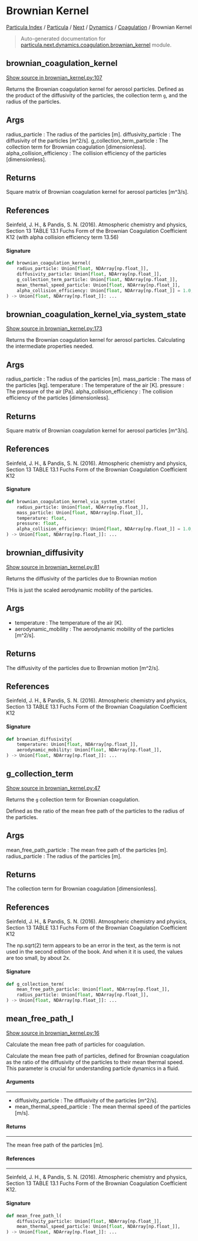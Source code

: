 # Brownian Kernel

[Particula Index](../../../../README.md#particula-index) / [Particula](../../../index.md#particula) / [Next](../../index.md#next) / [Dynamics](../index.md#dynamics) / [Coagulation](./index.md#coagulation) / Brownian Kernel

> Auto-generated documentation for [particula.next.dynamics.coagulation.brownian_kernel](https://github.com/Gorkowski/particula/blob/main/particula/next/dynamics/coagulation/brownian_kernel.py) module.

## brownian_coagulation_kernel

[Show source in brownian_kernel.py:107](https://github.com/Gorkowski/particula/blob/main/particula/next/dynamics/coagulation/brownian_kernel.py#L107)

 Returns the Brownian coagulation kernel for aerosol particles. Defined
as the product of the diffusivity of the particles, the collection term
`g`, and the radius of the particles.

Args
----
radius_particle : The radius of the particles [m].
diffusivity_particle : The diffusivity of the particles [m^2/s].
g_collection_term_particle : The collection term for Brownian coagulation
[dimensionless].
alpha_collision_efficiency : The collision efficiency of the particles
[dimensionless].

Returns
-------
Square matrix of Brownian coagulation kernel for aerosol particles [m^3/s].

References
----------
Seinfeld, J. H., & Pandis, S. N. (2016). Atmospheric chemistry and
physics, Section 13 TABLE 13.1 Fuchs Form of the Brownian Coagulation
Coefficient K12 (with alpha collision efficiency term 13.56)

#### Signature

```python
def brownian_coagulation_kernel(
    radius_particle: Union[float, NDArray[np.float_]],
    diffusivity_particle: Union[float, NDArray[np.float_]],
    g_collection_term_particle: Union[float, NDArray[np.float_]],
    mean_thermal_speed_particle: Union[float, NDArray[np.float_]],
    alpha_collision_efficiency: Union[float, NDArray[np.float_]] = 1.0,
) -> Union[float, NDArray[np.float_]]: ...
```



## brownian_coagulation_kernel_via_system_state

[Show source in brownian_kernel.py:173](https://github.com/Gorkowski/particula/blob/main/particula/next/dynamics/coagulation/brownian_kernel.py#L173)

 Returns the Brownian coagulation kernel for aerosol particles.
Calculating the intermediate properties needed.

Args
----
radius_particle : The radius of the particles [m].
mass_particle : The mass of the particles [kg].
temperature : The temperature of the air [K].
pressure : The pressure of the air [Pa].
alpha_collision_efficiency : The collision efficiency of the particles
[dimensionless].

Returns
-------
Square matrix of Brownian coagulation kernel for aerosol particles [m^3/s].

References
----------
Seinfeld, J. H., & Pandis, S. N. (2016). Atmospheric chemistry and
physics, Section 13 TABLE 13.1 Fuchs Form of the Brownian Coagulation
Coefficient K12

#### Signature

```python
def brownian_coagulation_kernel_via_system_state(
    radius_particle: Union[float, NDArray[np.float_]],
    mass_particle: Union[float, NDArray[np.float_]],
    temperature: float,
    pressure: float,
    alpha_collision_efficiency: Union[float, NDArray[np.float_]] = 1.0,
) -> Union[float, NDArray[np.float_]]: ...
```



## brownian_diffusivity

[Show source in brownian_kernel.py:81](https://github.com/Gorkowski/particula/blob/main/particula/next/dynamics/coagulation/brownian_kernel.py#L81)

Returns the diffusivity of the particles due to Brownian motion

THis is just the scaled aerodynamic mobility of the particles.

Args
----
- temperature : The temperature of the air [K].
- aerodynamic_mobility : The aerodynamic mobility of the particles [m^2/s].

Returns
-------
The diffusivity of the particles due to Brownian motion [m^2/s].

References
----------
Seinfeld, J. H., & Pandis, S. N. (2016). Atmospheric chemistry and
physics, Section 13 TABLE 13.1 Fuchs Form of the Brownian Coagulation
Coefficient K12

#### Signature

```python
def brownian_diffusivity(
    temperature: Union[float, NDArray[np.float_]],
    aerodynamic_mobility: Union[float, NDArray[np.float_]],
) -> Union[float, NDArray[np.float_]]: ...
```



## g_collection_term

[Show source in brownian_kernel.py:47](https://github.com/Gorkowski/particula/blob/main/particula/next/dynamics/coagulation/brownian_kernel.py#L47)

Returns the `g` collection term for Brownian coagulation.

Defined as the ratio of the mean free path of the particles to the
radius of the particles.

Args
----
mean_free_path_particle : The mean free path of the particles [m].
radius_particle : The radius of the particles [m].

Returns
-------
The collection term for Brownian coagulation [dimensionless].

References
----------
Seinfeld, J. H., & Pandis, S. N. (2016). Atmospheric chemistry and
physics, Section 13 TABLE 13.1 Fuchs Form of the Brownian Coagulation
Coefficient K12

The np.sqrt(2) term appears to be an error in the text, as the term is
not used in the second edition of the book. And when it it is used, the
values are too small, by about 2x.

#### Signature

```python
def g_collection_term(
    mean_free_path_particle: Union[float, NDArray[np.float_]],
    radius_particle: Union[float, NDArray[np.float_]],
) -> Union[float, NDArray[np.float_]]: ...
```



## mean_free_path_l

[Show source in brownian_kernel.py:16](https://github.com/Gorkowski/particula/blob/main/particula/next/dynamics/coagulation/brownian_kernel.py#L16)

Calculate the mean free path of particles for coagulation.

Calculate the mean free path of particles, defined for Brownian
coagulation as the ratio of the diffusivity of the particles to their mean
thermal speed. This parameter is crucial for understanding particle
dynamics in a fluid.

#### Arguments

----
- diffusivity_particle : The diffusivity of the particles [m^2/s].
- mean_thermal_speed_particle : The mean thermal speed of the particles
[m/s].

#### Returns

-------
The mean free path of the particles [m].

#### References

----------
Seinfeld, J. H., & Pandis, S. N. (2016). Atmospheric chemistry and
physics, Section 13 TABLE 13.1 Fuchs Form of the Brownian Coagulation
Coefficient K12.

#### Signature

```python
def mean_free_path_l(
    diffusivity_particle: Union[float, NDArray[np.float_]],
    mean_thermal_speed_particle: Union[float, NDArray[np.float_]],
) -> Union[float, NDArray[np.float_]]: ...
```
